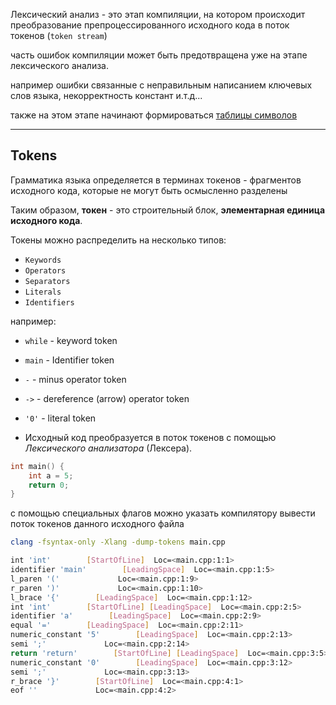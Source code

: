 Лексический анализ - это этап компиляции, на котором происходит преобразование препроцессированного исходного кода в поток токенов (`token stream`)

часть ошибок компиляции может быть предотвращена уже на этапе лексического анализа.

например ошибки связанные с неправильным написанием ключевых слов языка, некорректность констант и.т.д...

также на этом этапе начинают формироваться [таблицы символов](obsidian://open?vault=notes&file=cs%2Flangs%2FC%2B%2B%2Fbasis%2Fcompile%20time%2Fsymbol%20tables)

---
## Tokens

Грамматика языка определяется в терминах токенов - фрагментов исходного кода, которые не могут быть осмысленно разделены

Таким образом, **токен** - это строительный блок, **элементарная единица исходного кода**.

Токены можно распределить на несколько типов:

- `Keywords` 
- `Operators`
- `Separators`
- `Literals`
- `Identifiers`

например:

- `while` - keyword token
- `main` - Identifier token
- `-` - minus operator token
- `->` - dereference (arrow) operator token
- `'0'` - literal token


- Исходный код преобразуется в поток токенов с помощью *Лексического анализатора* (Лексера).

``` c++
int main() {
    int a = 5;
    return 0;
}
```

с помощью специальных флагов можно указать компилятору вывести поток токенов данного исходного файла

``` bash
clang -fsyntax-only -Xlang -dump-tokens main.cpp
```

``` bash
int 'int'        [StartOfLine]  Loc=<main.cpp:1:1>
identifier 'main'        [LeadingSpace]  Loc=<main.cpp:1:5>
l_paren '('             Loc=<main.cpp:1:9>
r_paren ')'             Loc=<main.cpp:1:10>
l_brace '{'        [LeadingSpace]  Loc=<main.cpp:1:12>
int 'int'        [StartOfLine] [LeadingSpace]  Loc=<main.cpp:2:5>
identifier 'a'        [LeadingSpace]  Loc=<main.cpp:2:9>
equal '='        [LeadingSpace]  Loc=<main.cpp:2:11>
numeric_constant '5'        [LeadingSpace]  Loc=<main.cpp:2:13>
semi ';'             Loc=<main.cpp:2:14>
return 'return'        [StartOfLine] [LeadingSpace]  Loc=<main.cpp:3:5>
numeric_constant '0'        [LeadingSpace]  Loc=<main.cpp:3:12>
semi ';'             Loc=<main.cpp:3:13>
r_brace '}'        [StartOfLine]  Loc=<main.cpp:4:1>
eof ''             Loc=<main.cpp:4:2>
```

